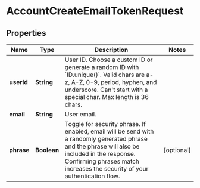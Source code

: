 

# AccountCreateEmailTokenRequest


## Properties

| Name | Type | Description | Notes |
|------------ | ------------- | ------------- | -------------|
|**userId** | **String** | User ID. Choose a custom ID or generate a random ID with &#x60;ID.unique()&#x60;. Valid chars are a-z, A-Z, 0-9, period, hyphen, and underscore. Can&#39;t start with a special char. Max length is 36 chars. |  |
|**email** | **String** | User email. |  |
|**phrase** | **Boolean** | Toggle for security phrase. If enabled, email will be send with a randomly generated phrase and the phrase will also be included in the response. Confirming phrases match increases the security of your authentication flow. |  [optional] |



